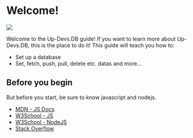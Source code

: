 # Welcome!
<img src="https://user-images.githubusercontent.com/77716705/131206307-0840de3c-a3f7-48e8-9076-f97d163055c3.png">

Welcome to the Up-Devs.DB guide! If you want to learn more about Up-Devs.DB, this is the place to do it!
This guide will teach you how to:

* Set up a database
* Set, fetch, push, pull, delete etc. datas
and more...

## Before you begin
But before you start, be sure to know javascript and nodejs.

* [MDN - JS Docs](https://developer.mozilla.org/en-US/docs/Web/JavaScript)
* [W3School - JS](https://www.w3schools.com/js/)
* [W3School - NodeJS](https://www.w3schools.com/nodejs/)
* [Stack Overflow](https://stackoverflow.com/)
